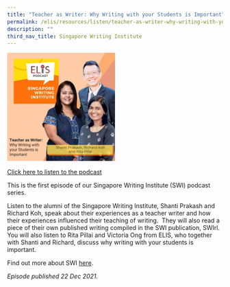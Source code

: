 ```yaml
---
title: "Teacher as Writer: Why Writing with your Students is Important"
permalink: /elis/resources/listen/teacher-as-writer-why-writing-with-your-students-is-important/
description: ""
third_nav_title: Singapore Writing Institute
---
```

<img src="/images/7-september_tla-and-ci-thumbnails-w-title-only-2-imresizer.jpg" style="width:50%">
		 
<a href="https://open.spotify.com/episode/0XaF1PxPCm8tcmIDDMaeK5">Click here to listen to the podcast</a>

This is the first episode of our Singapore Writing Institute (SWI) podcast series.&nbsp;  
  
Listen to the alumni of the Singapore Writing Institute, Shanti Prakash and Richard Koh, speak about their experiences as a teacher writer and how their experiences influenced their teaching of writing.&nbsp; They will also read a piece of their own published writing compiled in the SWI publication, SWIrl. You will also listen to Rita Pillai and Victoria Ong from ELIS, who together with Shanti and Richard, discuss why writing with your students is important.&nbsp;  
  
Find out more about SWI&nbsp;[here](https://elis.moe.edu.sg/elis/learning-communities/swi-alumni).  
  
<em>Episode published 22 Dec 2021.</em>